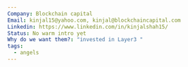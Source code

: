 ```yaml
---
Company: Blockchain capital
Email: kinjal15@yahoo.com, kinjal@blockchaincapital.com
Linkedin: https://www.linkedin.com/in/kinjalshah15/
Status: No warm intro yet
Why do we want them?: "invested in Layer3 "
tags:
  - angels
---
```

